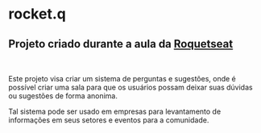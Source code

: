 # rocket.q

## Projeto criado durante a aula da [Roquetseat](https://www.rocketseat.com.br/)

&nbsp;

Este projeto visa criar um sistema de perguntas e sugestões, onde é possível criar uma sala para que os usuários possam deixar suas dúvidas ou sugestões de forma anonima.

Tal sistema pode ser usado em empresas para levantamento de informações em seus setores e eventos para a comunidade.

